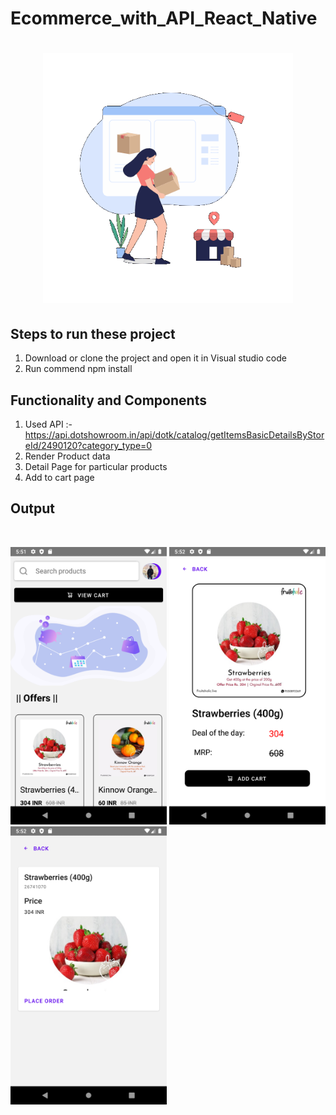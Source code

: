 # Ecommerce_with_API_React_Native

<h1 align="center"> <center><img src="https://github.com/manavshah123/Ecommerce_with_API_React_Native/blob/master/OP/animation_500_kzwo09xt.gif"  width="400"></h1>

## Steps to run these project
1. Download or clone the project and open it in Visual studio code
2. Run commend npm install
  
## Functionality and Components
  1. Used API :- https://api.dotshowroom.in/api/dotk/catalog/getItemsBasicDetailsByStoreId/2490120?category_type=0
  2. Render Product data
  3. Detail Page for particular products
  4. Add to cart page
  
## Output
<br>
<p float="left">
  <img src="https://github.com/manavshah123/Ecommerce_with_API_React_Native/blob/master/OP/Screenshot_1645446095.png" width = 250/>
  <img src="https://github.com/manavshah123/Ecommerce_with_API_React_Native/blob/master/OP/Screenshot_1645446121.png" width = 250/>
  <img src="https://github.com/manavshah123/Ecommerce_with_API_React_Native/blob/master/OP/Screenshot_1645446126.png" width = 250/>
</p>
